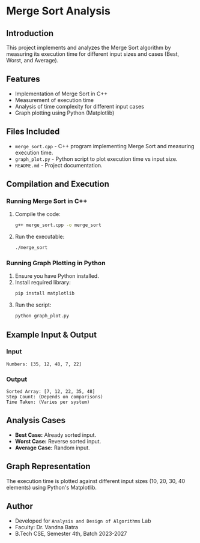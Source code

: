 # Merge Sort Analysis

## Introduction
This project implements and analyzes the Merge Sort algorithm by measuring its execution time for different input sizes and cases (Best, Worst, and Average).

## Features
- Implementation of Merge Sort in C++
- Measurement of execution time
- Analysis of time complexity for different input cases
- Graph plotting using Python (Matplotlib)

## Files Included
- `merge_sort.cpp` - C++ program implementing Merge Sort and measuring execution time.
- `graph_plot.py` - Python script to plot execution time vs input size.
- `README.md` - Project documentation.

## Compilation and Execution
### Running Merge Sort in C++
1. Compile the code:
   ```sh
   g++ merge_sort.cpp -o merge_sort
   ```
2. Run the executable:
   ```sh
   ./merge_sort
   ```

### Running Graph Plotting in Python
1. Ensure you have Python installed.
2. Install required library:
   ```sh
   pip install matplotlib
   ```
3. Run the script:
   ```sh
   python graph_plot.py
   ```

## Example Input & Output
### Input
```
Numbers: [35, 12, 48, 7, 22]
```
### Output
```
Sorted Array: [7, 12, 22, 35, 48]
Step Count: (Depends on comparisons)
Time Taken: (Varies per system)
```

## Analysis Cases
- **Best Case:** Already sorted input.
- **Worst Case:** Reverse sorted input.
- **Average Case:** Random input.

## Graph Representation
The execution time is plotted against different input sizes (10, 20, 30, 40 elements) using Python's Matplotlib.

## Author
- Developed for `Analysis and Design of Algorithms` Lab
- Faculty: Dr. Vandna Batra
- B.Tech CSE, Semester 4th, Batch 2023-2027
